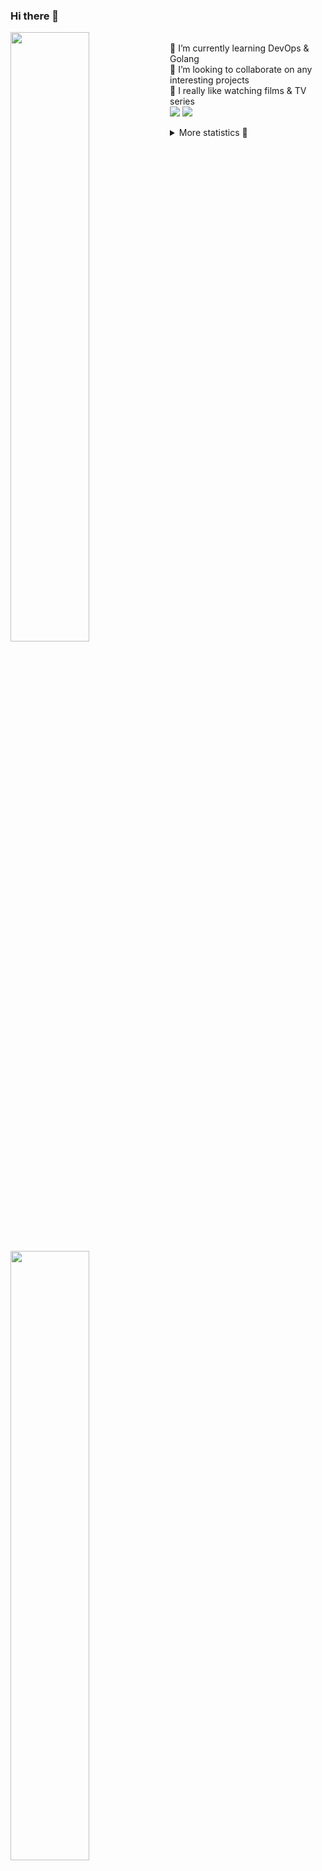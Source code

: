 ### Hi there 👋


[<img align="left" width="50%" src="https://github-readme-stats.vercel.app/api?username=rufusnufus&hide=issues&show_icons=true&count_private=true&theme=transparent&title_color=FF6F40&text_color=FBF9F8&icon_color=F48242&hide_border=true&hide_title=true#gh-dark-mode-only">](https://metrics.lecoq.io/rufusnufus#gh-dark-mode-only)
[<img align="left" width="50%" src="https://github-readme-stats.vercel.app/api?username=rufusnufus&hide=issues&show_icons=true&count_private=true&theme=transparent&title_color=FF6533&text_color=4D4644&icon_color=FF8038&hide_border=true&hide_title=true#gh-light-mode-only">](https://metrics.lecoq.io/rufusnufus#gh-light-mode-only)

<p>
  <br>
  🌱 I’m currently learning DevOps & Golang</br>
  👯 I’m looking to collaborate on any interesting projects</br>
  🎥 I really like watching films & TV series</br>
  <a href="https://linkedin.com/in/rufusnufus"><img src="https://img.shields.io/badge/linkedin-0077B5.svg?style=for-the-badge&logo=linkedin&logoColor=white"/></a>
  <a href="https://t.me/rufusnufus"><img src="https://img.shields.io/badge/-telegram-black?style=for-the-badge&color=blue&logo=telegram"/></a>
</p>

<p text-align="left">
<details>
  <summary>More statistics 👀</summary><br/>

<!--START_SECTION:waka-->
![Code Time](http://img.shields.io/badge/Code%20Time-721%20hrs%2037%20mins-blue)

![Profile Views](http://img.shields.io/badge/Profile%20Views-0-blue)

**I'm an Early 🐤** 

```text
🌞 Morning                15637 commits       ██████░░░░░░░░░░░░░░░░░░░   22.71 % 
🌆 Daytime                39922 commits       ██████████████░░░░░░░░░░░   57.97 % 
🌃 Evening                11973 commits       ████░░░░░░░░░░░░░░░░░░░░░   17.39 % 
🌙 Night                  1336 commits        ░░░░░░░░░░░░░░░░░░░░░░░░░   01.94 % 
```
📅 **I'm Most Productive on Monday** 

```text
Monday                   14914 commits       █████░░░░░░░░░░░░░░░░░░░░   21.66 % 
Tuesday                  12790 commits       █████░░░░░░░░░░░░░░░░░░░░   18.57 % 
Wednesday                14332 commits       █████░░░░░░░░░░░░░░░░░░░░   20.81 % 
Thursday                 13249 commits       █████░░░░░░░░░░░░░░░░░░░░   19.24 % 
Friday                   11645 commits       ████░░░░░░░░░░░░░░░░░░░░░   16.91 % 
Saturday                 1324 commits        ░░░░░░░░░░░░░░░░░░░░░░░░░   01.92 % 
Sunday                   614 commits         ░░░░░░░░░░░░░░░░░░░░░░░░░   00.89 % 
```


📊 **This Week I Spent My Time On** 

```text
💬 Programming Languages: 
Other                    2 hrs 7 mins        █████████░░░░░░░░░░░░░░░░   36.44 % 
Terraform                56 mins             ████░░░░░░░░░░░░░░░░░░░░░   16.11 % 
Python                   39 mins             ███░░░░░░░░░░░░░░░░░░░░░░   11.27 % 
YAML                     35 mins             ███░░░░░░░░░░░░░░░░░░░░░░   10.04 % 
Bash                     34 mins             ██░░░░░░░░░░░░░░░░░░░░░░░   09.86 % 

🔥 Editors: 
VS Code                  3 hrs 48 mins       ████████████████░░░░░░░░░   65.26 % 
iTerm2                   2 hrs 1 min         █████████░░░░░░░░░░░░░░░░   34.74 % 
```

**I Mostly Code in Go** 

```text
Go                       41 repos            ██████░░░░░░░░░░░░░░░░░░░   22.16 % 
Python                   17 repos            ██░░░░░░░░░░░░░░░░░░░░░░░   09.19 % 
Smarty                   12 repos            ██░░░░░░░░░░░░░░░░░░░░░░░   06.49 % 
HCL                      8 repos             █░░░░░░░░░░░░░░░░░░░░░░░░   04.32 % 
Kotlin                   8 repos             █░░░░░░░░░░░░░░░░░░░░░░░░   04.32 % 
```




 Last Updated on 07/03/2024 01:02:33 UTC
<!--END_SECTION:waka-->

</details>
</p>
